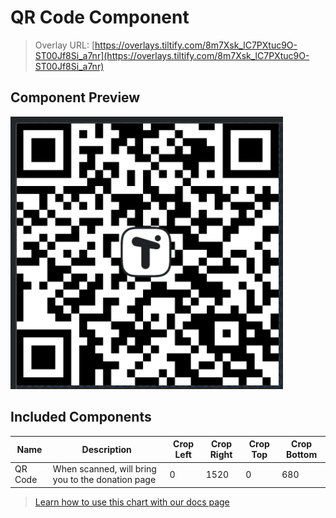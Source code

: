 # QR Code Component

> Overlay URL: [https://overlays.tiltify.com/8m7Xsk_lC7PXtuc9O-ST00Jf8Si_a7nr](https://overlays.tiltify.com/8m7Xsk_lC7PXtuc9O-ST00Jf8Si_a7nr)

## Component Preview

![A QR code that, when scanned, will direct you to donation page](./qr_overlay_preview.png)

## Included Components

| Name | Description | Crop Left | Crop Right | Crop Top | Crop Bottom |
| --- | --- | --- | --- | --- | --- |
| QR Code | When scanned, will bring you to the donation page | 0 | 1520 | 0 | 680 |

> [Learn how to use this chart with our docs page](/streamers-setup/overlays/separate-merged-components/)
